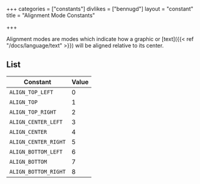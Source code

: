 +++
categories = ["constants"]
divlikes = ["bennugd"]
layout = "constant"
title = "Alignment Mode Constants"

+++

Alignment modes are modes which indicate how a graphic or [text]({{< ref "/docs/language/text" >}}) will be aligned relative to its center.

## List

| Constant | Value |
|---|---|
| `ALIGN_TOP_LEFT` | 0 |
| `ALIGN_TOP` | 1 |
| `ALIGN_TOP_RIGHT` | 2 |
| `ALIGN_CENTER_LEFT` | 3 |
| `ALIGN_CENTER` | 4 |
| `ALIGN_CENTER_RIGHT` | 5 |
| `ALIGN_BOTTOM_LEFT` | 6 |
| `ALIGN_BOTTOM` | 7 |
| `ALIGN_BOTTOM_RIGHT` | 8 |

